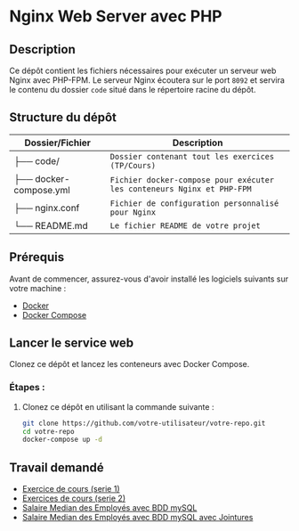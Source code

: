 # Nginx Web Server avec PHP

## Description

Ce dépôt contient les fichiers nécessaires pour exécuter un serveur web Nginx avec PHP-FPM. Le serveur Nginx écoutera sur le port `8092` et servira le contenu du dossier `code` situé dans le répertoire racine du dépôt.

## Structure du dépôt

| Dossier/Fichier          | Description                                                             |
|--------------------------|-------------------------------------------------------------------------|
| ├── code/   | `Dossier contenant tout les exercices (TP/Cours)`        |
| ├── docker-compose.yml    | `Fichier docker-compose pour exécuter les conteneurs Nginx et PHP-FPM`  |
| ├── nginx.conf            | `Fichier de configuration personnalisé pour Nginx`                     |
| └── README.md             | `Le fichier README de votre projet`                                     |

## Prérequis

Avant de commencer, assurez-vous d'avoir installé les logiciels suivants sur votre machine :
- [Docker](https://www.docker.com/get-started)
- [Docker Compose](https://docs.docker.com/compose/install/)

## Lancer le service web

Clonez ce dépôt et lancez les conteneurs avec Docker Compose.

### Étapes :

1. Clonez ce dépôt en utilisant la commande suivante :

   ```bash
   git clone https://github.com/votre-utilisateur/votre-repo.git
   cd votre-repo
   docker-compose up -d


## Travail demandé
- [Exercice de cours (serie 1)](https://drive.google.com/drive/folders/1Z1rfzunWnGNBq75whRLLoDzPM-z6OVgF?usp=sharing)
- [Exercices de cours (serie 2)](https://docs.google.com/presentation/d/1PG87x0raTYsk-iZmx32mN_CsQwRd094w0ocE8NHQmkE/edit?usp=sharing)
- [Salaire Median des Employés avec BDD mySQL](https://docs.google.com/presentation/d/1eMEw64LA3leFQgHyA_3WdMTsA3p8Xv7weeY8qaXls-o/edit?usp=sharing)
- [Salaire Median des Employés avec BDD mySQL avec Jointures](https://docs.google.com/presentation/d/13ExMTgjQdMjZPAwUS1Igpq48rKLUlJFjpdMPJBd6-1k/edit?usp=sharing)
